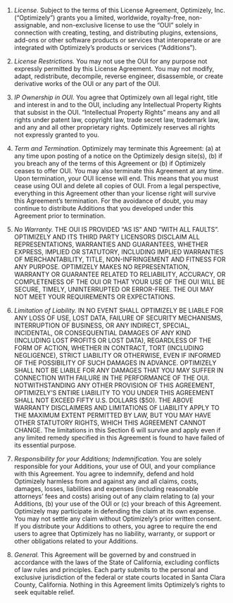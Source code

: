 1. *License.* Subject to the terms of this License Agreement, Optimizely, Inc. (“Optimizely”) grants you a limited, worldwide, royalty-free, non-assignable, and non-exclusive license to use the “OUI” solely in connection with creating, testing, and distributing plugins, extensions, add-ons or other software products or services that interoperate or are integrated with Optimizely’s products or services (“Additions”).

2. *License Restrictions.* You may not use the OUI for any purpose not expressly permitted by this License Agreement. You may not modify, adapt, redistribute, decompile, reverse engineer, disassemble, or create derivative works of the OUI or any part of the OUI.

3. *IP Ownership in OUI.* You agree that Optimizely own all legal right, title and interest in and to the OUI, including any Intellectual Property Rights that subsist in the OUI. “Intellectual Property Rights” means any and all rights under patent law, copyright law, trade secret law, trademark law, and any and all other proprietary rights. Optimizely reserves all rights not expressly granted to you.

4. *Term and Termination.* Optimizely may terminate this Agreement: (a) at any time upon posting of a notice on the Optimizely design site(s), (b) if you breach any of the terms of this Agreement or (b) if Optimizely ceases to offer OUI. You may also terminate this Agreement at any time. Upon termination, your OUI license will end. This means that you must cease using OUI and delete all copies of OUI. From a legal perspective, everything in this Agreement other than your license right will survive this Agreement’s termination. For the avoidance of doubt, you may continue to distribute Additions that you developed under this Agreement prior to termination.

5. *No Warranty.* THE OUI IS PROVIDED “AS IS” AND “WITH ALL FAULTS”. OPTIMIZELY AND ITS THIRD PARTY LICENSORS DISCLAIM ALL REPRESENTATIONS, WARRANTIES AND GUARANTEES, WHETHER EXPRESS, IMPLIED OR STATUTORY, INCLUDING IMPLIED WARRANTIES OF MERCHANTABILITY, TITLE, NON-INFRINGEMENT AND FITNESS FOR ANY PURPOSE. OPTIMIZELY MAKES NO REPRESENTATION, WARRANTY OR GUARANTEE RELATED TO RELIABILITY, ACCURACY, OR COMPLETENESS OF THE OUI OR THAT YOUR USE OF THE OUI WILL BE SECURE, TIMELY, UNINTERRUPTED OR ERROR-FREE. THE OUI MAY NOT MEET YOUR REQUIREMENTS OR EXPECTATIONS.

6. *Limitation of Liability.* IN NO EVENT SHALL OPTIMIZELY BE LIABLE FOR ANY LOSS OF USE, LOST DATA, FAILURE OF SECURITY MECHANISMS, INTERRUPTION OF BUSINESS, OR ANY INDIRECT, SPECIAL, INCIDENTAL, OR CONSEQUENTIAL DAMAGES OF ANY KIND (INCLUDING LOST PROFITS OR LOST DATA), REGARDLESS OF THE FORM OF ACTION, WHETHER IN CONTRACT, TORT (INCLUDING NEGLIGENCE), STRICT LIABILITY OR OTHERWISE, EVEN IF INFORMED OF THE POSSIBILITY OF SUCH DAMAGES IN ADVANCE. OPTIMIZELY SHALL NOT BE LIABLE FOR ANY DAMAGES THAT YOU MAY SUFFER IN CONNECTION WITH FAILURE IN THE PERFORMANCE OF THE OUI. NOTWITHSTANDING ANY OTHER PROVISION OF THIS AGREEMENT, OPTIMIZELY’S ENTIRE LIABILITY TO YOU UNDER THIS AGREEMENT SHALL NOT EXCEED FIFTY U.S. DOLLARS ($50). THE ABOVE WARRANTY DISCLAIMERS AND LIMITATIONS OF LIABILITY APPLY TO THE MAXIMUM EXTENT PERMITTED BY LAW, BUT YOU MAY HAVE OTHER STATUTORY RIGHTS, WHICH THIS AGREEMENT CANNOT CHANGE. The limitations in this Section 6 will survive and apply even if any limited remedy specified in this Agreement is found to have failed of its essential purpose.

7. *Responsibility for your Additions; Indemnification.* You are solely responsible for your Additions, your use of OUI, and your compliance with this Agreement. You agree to indemnify, defend and hold Optimizely harmless from and against any and all claims, costs, damages, losses, liabilities and expenses (including reasonable attorneys’ fees and costs) arising out of any claim relating to (a) your Additions, (b) your use of the OUI or (c) your breach of this Agreement. Optimizely may participate in defending the claim at its own expense. You may not settle any claim without Optimizely’s prior written consent. If you distribute your Additions to others, you agree to require the end users to agree that Optimizely has no liability, warranty, or support or other obligations related to your Additions.

8. *General.* This Agreement will be governed by and construed in accordance with the laws of the State of California, excluding conflicts of law rules and principles. Each party submits to the personal and exclusive jurisdiction of the federal or state courts located in Santa Clara County, California. Nothing in this Agreement limits Optimizely’s rights to seek equitable relief.
